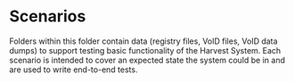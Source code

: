 # Scenarios

Folders within this folder contain data (registry files, VoID files, VoID data dumps) to support testing basic functionality of the Harvest System.
Each scenario is intended to cover an expected state the system could be in and are used to write end-to-end tests.
